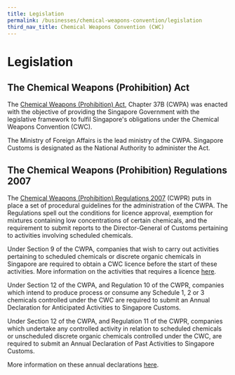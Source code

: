 ```yaml
---
title: Legislation
permalink: /businesses/chemical-weapons-convention/legislation
third_nav_title: Chemical Weapons Convention (CWC)
---
```


# Legislation

## The Chemical Weapons (Prohibition) Act

The  [Chemical Weapons (Prohibition) Act](https://sso.agc.gov.sg/Act/CWPA2000), Chapter 37B (CWPA) was enacted with the objective of providing the Singapore Government with the legislative framework to fulfil Singapore's obligations under the Chemical Weapons Convention (CWC).

The Ministry of Foreign Affairs is the lead ministry of the CWPA. Singapore Customs is designated as the National Authority to administer the Act.

## The Chemical Weapons (Prohibition) Regulations 2007

The  [Chemical Weapons (Prohibition) Regulations 2007](https://sso.agc.gov.sg/SL/CWPA2000-S669-2007?DocDate=20111101)  (CWPR) puts in place a set of procedural guidelines for the administration of the CWPA. The Regulations spell out the conditions for licence approval, exemption for mixtures containing low concentrations of certain chemicals, and the requirement to submit reports to the Director-General of Customs pertaining to activities involving scheduled chemicals.

Under Section 9 of the CWPA, companies that wish to carry out activities pertaining to scheduled chemicals or discrete organic chemicals in Singapore are required to obtain a CWC licence before the start of these activities. More information on the activities that requires a licence  [here](/businesses/chemical-weapons-convention/licensing-requirements).

Under Section 12 of the CWPA, and Regulation 10 of the CWPR, companies which intend to produce process or consume any Schedule 1, 2 or 3 chemicals controlled under the CWC are required to submit an Annual Declaration for Anticipated Activities to Singapore Customs.

Under Section 12 of the CWPA, and Regulation 11 of the CWPR, companies which undertake any controlled activity in relation to scheduled chemicals or unscheduled discrete organic chemicals controlled under the CWC, are required to submit an Annual Declaration of Past Activities to Singapore Customs.

More information on these annual declarations [here](/businesses/chemical-weapons-convention/declarations).
